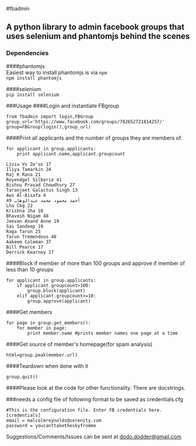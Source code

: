 #fbadmin
## A python library to admin facebook groups that uses selenium and phantomjs behind the scenes

### Dependencies
####phantomjs                               
Easiest way to install phantomjs is via ```npm```                    
```npm install phantomjs```                        

####selenium                                          
```pip install selenium```

###Usage
####Login and instantiate FBgroup

```
from fbadmin import login,FBGroup
group_url='https://www.facebook.com/groups/782652721814257/'
group=FBGroup(login(),group_url)
```
####Print all applicants and the number of groups they are members of.                          

```
for applicant in group.applicants:
    print applicant.name,applicant.groupcount
     
Liviu Vs Ze'us 17
Iliya Tamarkin 24
Raj K Rana 21
Royendgel Silberie 41
Bishnu Prasad Chowdhury 27
Taranjeet Galactus Singh 13
Aws Al-Aisafa 4
أحمد محمود محمد عبدالوهاب 49
Lha Ckg 22
Krishna Jha 10
Bhavesh Nigam 48
Jeevan Anand Anne 19
Sai Sandeep 19
Raga Tarun 25
Tarun Tremendous 48
Aakeem Coleman 37
Bill Pearce 17
Derrick Kearney 17

```

####Block if member of more than 100 groups and approve if member of less than 10 groups

```
for applicant in group.applicants:
    if applicant.groupcount>100:
        group.block(applicant)
    elif applicant.groupcount<=10:
        group.approve(applicant)

```

####Get members

```
for page in group.get_members():
    for member in page:
        print member.name #prints member names one page at a time
```

####Get source of member's homepage(for spam analysis)

```
html=group.peak(member.url)
```

####Teardown when done with it                  

```
group.quit()
```
####Please look at the code for other functionality. There are docstrings.

###needs a config file of following format to be saved as credentials.cfg

```
#This is the configuration file. Enter FB credentials here.
[credentials]
email = malcolmreynolds@serenity.com
password = youcanttaketheskyfromme
```

Suggestions/Comments/Issues can be sent at dodo.dodder@gmail.com